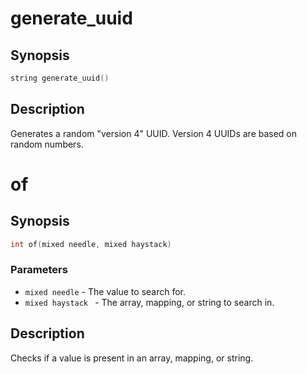 # generate_uuid

## Synopsis

```c
string generate_uuid()
```

## Description

Generates a random "version 4" UUID. Version 4 UUIDs are based
on random numbers.

# of

## Synopsis

```c
int of(mixed needle, mixed haystack)
```

### Parameters

* `mixed needle` - The value to search for.
* `mixed haystack ` - The array, mapping, or string to search in.

## Description

Checks if a value is present in an array, mapping, or string.

